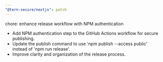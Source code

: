 ```yaml
---
"@tern-secure/nextjs": patch
---
```


chore: enhance release workflow with NPM authentication

- Add NPM authentication step to the GitHub Actions workflow for secure publishing.
- Update the publish command to use 'npm publish --access public' instead of 'npm run release'.
- Improve clarity and organization of the release process.
